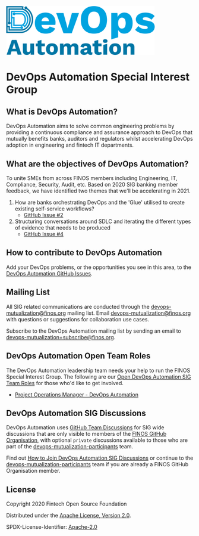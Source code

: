 <img src="https://github.com/finos/branding/raw/master/sig-logos/devops-automation-sig/Wordmark-with-Icon/2022_DevOpsAutomation.svg" width="400">

# DevOps Automation Special Interest Group

## What is DevOps Automation?

DevOps Automation aims to solve common engineering problems by providing a continuous compliance and assurance approach to DevOps that mutually benefits banks, auditors and regulators whilst accelerating DevOps adoption in engineering and fintech IT departments.

## What are the objectives of DevOps Automation?

To unite SMEs from across FINOS members including Engineering, IT, Compliance, Security, Audit, etc. Based on 2020 SIG banking member feedback, we have identified two themes that we'll be accelerating in 2021.

1. How are banks orchestrating DevOps and the 'Glue' utilised to create existing self-service workflows?
   - [GitHub Issue #2](https://github.com/finos/devops-mutualization/issues/2)
2. Structuring conversations around SDLC and iterating the different types of evidence that needs to be produced
   - [GitHub Issue #4](https://github.com/finos/devops-mutualization/issues/4)

## How to contribute to DevOps Automation

Add your DevOps problems, or the opportunities you see in this area, to the [DevOps Automation GitHub Issues](https://github.com/finos-labs/devops-mutualization/issues).

## Mailing List

All SIG related communications are conducted through the devops-mutualization@finos.org mailing list. Email devops-mutualization@finos.org with questions or suggestions for collaboration use cases.

Subscribe to the DevOps Automation mailing list by sending an email to devops-mutualization+subscribe@finos.org.

## DevOps Automation Open Team Roles

The DevOps Automation leadership team needs your help to run the FINOS Special Interest Group. The following are our [Open DevOps Automation SIG Team Roles](docs/open-roles) for those who'd like to get involved.

- [Project Operations Manager - DevOps Automation](docs/open-roles/project-operations-manager.md)

## DevOps Automation SIG Discussions

DevOps Automation uses [GitHub Team Discussions](https://odp.finos.org/docs/project-collaboration#github-team-discussions) for SIG wide discussions that are only visible to members of the [FINOS GitHub Organisation](https://github.com/orgs/finos/people), with optional `private` discussions available to those who are part of the [devops-mutualization-participants](https://github.com/orgs/finos/teams/devops-mutualization-participants/) team.

Find out [How to Join DevOps Automation SIG Discussions](https://github.com/finos/devops-mutualization/blob/master/docs/Discussions.md) or continue to the [devops-mutualization-participants](https://github.com/orgs/finos/teams/devops-mutualization-participants/) team if you are already a FINOS GitHub Organisation member.

## License

Copyright 2020 Fintech Open Source Foundation

Distributed under the [Apache License, Version 2.0](http://www.apache.org/licenses/LICENSE-2.0).

SPDX-License-Identifier: [Apache-2.0](https://spdx.org/licenses/Apache-2.0)
